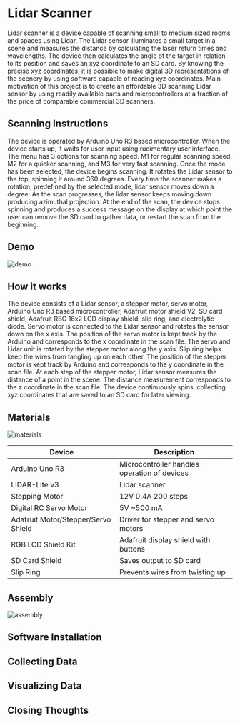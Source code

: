 [materials]: https://i.imgur.com/d9pONmn.jpg "Materials"
[demo]: https://imgur.com/pdBPAoY.png "Demo"
[assembly]: https://imgur.com/Wku4ZV2.jpg "Assembly"
# Lidar Scanner

Lidar scanner is a device capable of scanning small to medium sized rooms and spaces using Lidar. The Lidar sensor illuminates a small target in a scene and measures the distance by calculating the laser return times and wavelengths. The device then calculates the angle of the target in relation to its position and saves an xyz coordinate to an SD card. By knowing the precise xyz coordinates, it is possible to make digital 3D representations of the scenery by using software capable of reading xyz coordinates. Main motivation of this project is to create an affordable 3D scanning Lidar sensor by using readily available parts and microcontrollers at a fraction of the price of comparable commercial 3D scanners.

## Scanning Instructions

  The device is operated by Arduino Uno R3 based microcontroller. When the device starts up, it waits for user input using rudimentary user interface. The menu has 3 options for scanning speed. M1 for regular scanning speed, M2 for a quicker scanning, and M3 for very fast scanning. Once the mode has been selected, the device begins scanning. It rotates the Lidar sensor to the top, spinning it around 360 degrees. Every time the scanner makes a rotation, predefined by the selected mode, lidar sensor moves down a degree. As the scan progresses, the lidar sensor keeps moving down producing azimuthal projection. At the end of the scan, the device stops spinning and produces a success message on the display at which point the user can remove the SD card to gather data, or restart the scan from the beginning. 

## Demo

![demo]

## How it works

  The device consists of a Lidar sensor, a stepper motor, servo motor, Arduino Uno R3 based microcontroller, Adafruit motor shield V2, SD card shield, Adafruit RBG 16x2 LCD display shield, slip ring, and electrolytic diode. Servo motor is connected to the Lidar sensor and rotates the sensor down on the x axis. The position of the servo motor is kept track by the Arduino and corresponds to the x coordinate in the scan file. The servo and Lidar unit is rotated by the stepper motor along the y axis. Slip ring helps keep the wires from tangling up on each other. The position of the stepper motor is kept track by Arduino and corresponds to the y coordinate in the scan file. At each step of the stepper motor, Lidar sensor measures the distance of a point in the scene. The distance measurement corresponds to the z coordinate in the scan file. The device continuously spins, collecting xyz coordinates that are saved to an SD card for later viewing. 


## Materials

![materials]

| Device | Description |
| --- | --- |
| Arduino Uno R3 | Microcontroller handles operation of devices |
| LIDAR-Lite v3 | Lidar scanner |
| Stepping Motor | 12V 0.4A 200 steps |
| Digital RC Servo Motor | 5V ~500 mA |
| Adafruit Motor/Stepper/Servo Shield | Driver for stepper and servo motors |
| RGB LCD Shield Kit | Adafruit display shield with buttons |
| SD Card Shield | Saves output to SD card |
| Slip Ring | Prevents wires from twisting up |

## Assembly

![assembly]

## Software Installation

## Collecting Data

## Visualizing Data

## Closing Thoughts
